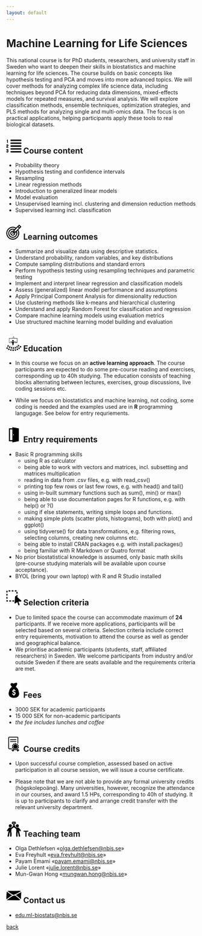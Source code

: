 ```yaml
---
layout: default
---
```


# Machine Learning for Life Sciences

This national course is for PhD students, researchers, and university staff in Sweden who want to deepen their skills in biostatistics and machine learning for life sciences. The course builds on basic concepts like hypothesis testing and PCA and moves into more advanced topics. We will cover methods for analyzing complex life science data, including techniques beyond PCA for reducing data dimensions, mixed-effects models for repeated measures, and survival analysis. We will explore classification methods, ensemble techniques, optimization strategies, and PLS methods for analyzing single and multi-omics data. The focus is on practical applications, helping participants apply these tools to real biological datasets.


## <img border="0" src="assets/icons/content.svg" width="40" height="40"> Course content
- Probability theory
- Hypothesis testing and confidence intervals
- Resampling
- Linear regression methods
- Introduction to generalized linear models
- Model evaluation
- Unsupervised learning incl. clustering and dimension reduction methods
- Supervised learning incl. classification

## <img border="0" src="assets/icons/outcome.svg" width="40" height="40"> Learning outcomes
- Summarize and visualize data using descriptive statistics.
- Understand probability, random variables, and key distributions
- Compute sampling distributions and standard errors
- Perform hypothesis testing using resampling techniques and parametric testing
- Implement and interpret linear regression and classification models
- Assess (generalized) linear model performance and assumptions
- Apply Principal Component Analysis for dimensionality reduction
- Use clustering methods like k-means and hierarchical clustering
- Understand and apply Random Forest for classification and regression
- Compare machine learning models using evaluation metrics
- Use structured machine learning model building and evaluation

## <img border="0" src="assets/icons/education.svg" width="40" height="40"> Education
- In this course we focus on an **active learning approach**. The course participants are expected to do some pre-course reading and exercises, corresponding up to 40h studying. The education consists of teaching blocks alternating between lectures, exercises, group discussions, live coding sessions etc.

- While we focus on biostatistics and machine learning, not coding, some coding is needed and the examples used are in **R** programming langugage. See below for entry requriements.

## <img border="0" src="assets/icons/enter.svg" width="40" height="40"> Entry requirements
- Basic R programming skills
    - using R as calculator
    - being able to work with vectors and matrices, incl. subsetting and matrices multiplication 
    - reading in data from .csv files, e.g. with read_csv()
    - printing top few rows or last few rows, e.g. with head() and tail()
    - using in-built summary functions such as sum(), min() or max()
    - being able to use documentation pages for R functions, e.g. with help() or ?()
    - using if else statements, writing simple loops and functions.
    - making simple plots (scatter plots, histograms), both with plot() and ggplot()
    - using tidyverse() for data transformations, e.g. filtering rows, selecting columns, creating new columns etc. 
    - being able to install CRAN packages e.g. with install.packages()
    - being familiar with R Markdown or Quatro format
- No prior biostatistical knowledge is assumed, only basic math skills (pre-course studying materials will be available upon course acceptance). 
- BYOL (bring your own laptop) with R and R Studio installed

## <img border="0" src="assets/icons/selection.svg" width="40" height="40"> Selection criteria

- Due to limited space the course can accommodate maximum of **24** participants. If we receive more applications, participants will be selected based on several criteria. Selection criteria include correct entry requirements, motivation to attend the course as well as gender and geographical balance.
- We prioritise academic participants (students, staff, affiliated researchers) in Sweden. We welcome participants from industry and/or outside Sweden if there are seats available and the requirements criteria are met.

## <img border="0" src="assets/icons/fees.svg" width="40" height="40"> Fees

- 3000 SEK for academic participants
- 15 000 SEK for non-academic participants
- *the fee includes lunches and coffee*

## <img border="0" src="assets/icons/diploma.svg" width="40" height="40"> Course credits

- Upon successful course completion, assessed based on active participation in all course session, we will issue a course certificate.

- Please note that we are not able to provide any formal university credits (högskolepoäng). Many universities, however, recognize the attendance in our courses, and award 1.5 HPs, corresponding to 40h of studying. It is up to participants to clarify and arrange credit transfer with the relevant university department.

## <img border="0" src="assets/icons/team.svg" width="40" height="40"> Teaching team
- Olga Dethlefsen «olga.dethlefsen@nbis.se»
- Eva Freyhult «eva.freyhult@nbis.se»
- Payam Emami «payam.emami@nbis.se»
- Julie Lorent «julie.lorent@nbis.se»
- Mun-Gwan Hong «mungwan.hong@nbis.se»

## <img border="0" src="assets/icons/email.svg" width="40" height="40"> Contact us
- edu.ml-biostats@nbis.se

[back](./)